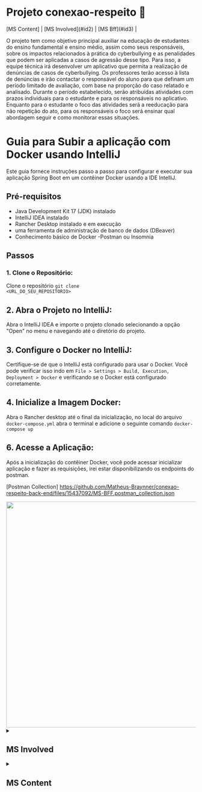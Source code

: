 <h1> Projeto conexao-respeito 🤝</h1>
[MS Content] |  [MS Involved](#id2)  |  [MS Bff](#id3)  |
<p>O projeto tem como objetivo principal auxiliar na educação de estudantes do ensino fundamental e ensino médio, assim como seus responsáveis, 
  sobre os impactos relacionados à prática do cyberbullying e as penalidades que podem ser aplicadas a casos de agressão desse tipo.
  Para isso, a equipe técnica irá desenvolver um aplicativo que permita a realização de denúncias de casos de cyberbullying. 
  Os professores terão acesso à lista de denúncias e irão contactar o responsável do aluno para que definam um período limitado de avaliação, com base na proporção do caso relatado e analisado.
  Durante o período estabelecido, serão atribuídas atividades com prazos individuais para o estudante e para os responsáveis no aplicativo. 
  Enquanto para o estudante o foco das atividades será a reeducação para não repetição do ato, para os responsáveis o foco será ensinar qual abordagem seguir e como monitorar essas situações.
</p>

# Guia para Subir a aplicação com Docker usando IntelliJ

Este guia fornece instruções passo a passo para configurar e executar sua aplicação Spring Boot em um contêiner Docker usando a IDE IntelliJ.

## Pré-requisitos

- Java Development Kit 17 (JDK) instalado
- IntelliJ IDEA instalado
- Rancher Desktop instalado e em execução
- uma ferramenta de administração de banco de dados (DBeaver)
- Conhecimento básico de Docker
  -Postman ou Insomnia

## Passos

### 1. Clone o Repositório:

Clone o repositório <code>git clone <URL_DO_SEU_REPOSITORIO></code>

## 2. Abra o Projeto no IntelliJ:

Abra o IntelliJ IDEA e importe o projeto clonado selecionando a opção "Open" no menu e navegando até o diretório do projeto.

## 3. Configure o Docker no IntelliJ:

Certifique-se de que o IntelliJ está configurado para usar o Docker. Você pode verificar isso indo em `File > Settings > Build, Execution, Deployment > Docker` e verificando se o Docker está configurado corretamente.

## 4. Inicialize a Imagem Docker:

Abra o Rancher desktop até o final da inicialização, no local do arquivo `docker-compose.yml` abra o terminal e adicione o seguinte comando <code>docker-compose up</code>

## 6. Acesse a Aplicação:

Após a inicialização do contêiner Docker, você pode acessar inicializar aplicação e fazer as requisições, irei estar disponibilizando os endpoints do postman.

[Postman Collection] https://github.com/Matheus-Braynner/conexao-respeito-back-end/files/15437092/MS-BFF.postman_collection.json

<div align="center">
  <img src="https://github.com/Matheus-Braynner/conexao-respeito-back-end/assets/68668725/06aedf0a-3195-48f4-ad34-c10a32a30854" width="600px"/>
</div>

<details>
  <summary><a id="id1"><h2><strong>MS Involved</strong></h2></summary>

<p> O MS involved tem a responsabilidade de armazenar e gerenciar os dados de alunos, professores e responsáveis. O MS involved possui os seguintes endpoints:</p>
<h1> Diagrama ER</h1>
<div align="center">
  <img src="https://github.com/Matheus-Braynner/shop_style_virtual_commerce/assets/68668725/a8d0478d-e1f9-4bb0-9903-167611f9b969.png" width="600px"/>
</div>

```
*INVOLVED CONTROLLER:*

- POST - /v1/involved/teacher
- POST - /v1/involved/student
- GET - /v1/involved/student/{studentRegister}
- POST - /v1/involved/responsible
- POST - /v1/involved/auth/login
- GET - /v1/involved/student/educational-institution

*COMPLAINT CONTROLLER:*
- POST - /v1/complaint/{involvedCpf}
- GET - /v1/complaint/{complaintId}
```

<p><strong>Campos da tabela complaint:</strong></p>

```
ID, EDUCATIONAL_INSTITUTION, NAME_AGGRESSOR, PLACE_VIOLATION_OCCURRED, COMPLAINT_REASON
```

<p><strong>Campos da tabela responsible:</strong></p>

```
ID, FULLNAME, BIRTH_DATE, NAME_TUTORED_STUDENT, STUDENT_REGISTRATION, CPF, POSTAL_CODE, ADDRESS, CITY, NEIGHBORHOOD, PHONE_NUMBER, EDUCATIONAL_INSTITUTION, EMAIL, PASSWORD
```

<p><strong>Campos da tabela student:</strong></p>

```
ID, FULLNAME, BIRTH_DATE, NAME_RESPONSIBLE, RESPONSIBLE_ID, REGISTRATION, CPF, POSTAL_CODE, ADDRESS, CITY, NEIGHBORHOOD, PHONE_NUMBER, EDUCATIONAL_INSTITUTION, EMAIL, PASSWORD
```

<p><strong>Campos da tabela teacher:</strong></p>

```
ID, FULLNAME, EMAIL, PASSWORD, POSTAL_CODE, ADDRESS, CITY, NEIGHBORHOOD, PHONE_NUMBER, EDUCATIONAL_INSTITUTION, REGISTRATION, CPF, BIRTH_DATE
```

<p><strong>Observação:</strong></p>

<li>O campo ID de todas as tabelas deve ser gerado por auto incremento.</li>
<h2>Exemplo de um payload para cadastrar estudante:</h2>

```

 {
    "fullname": "Matheus",
    "email": "email@outlook.com",
    "password": "123456",
    "postalCode": "postalCode",
    "address": "address",
    "city": "city",
    "neighborhood": "neighborhood",
    "phoneNumber": "phoneNumber",
    "educationalInstitution": "educationalIntitution",
    "registration": "registration12",
    "cpf": "88127437069",
    "birthDate": "2020-03-12",
    "nameResponsible": "nameResponsible"
}

```


<p><strong>Validações necessárias:</strong></p>
<li>Os campos <code>fullname</code> e <code>nameResponsible</code> precisam ter no mínimo 3 caracteres.</li>
<li>O campo <code>cpf</code> precisa seguir o seguinte padrão (xxx-xxx-xxx.xx).</li>
<li>O campo <code>email</code> precisa estar no formato de um email válido e não deve permitir emails duplicados.</li>
<li>O campo <code>password</code> precisa ter no mínimo 6 caracteres e tem que ser salvo criptografado no banco.</li>
<li>O campo <code>birthdate</code> precisa ser salvo no banco como o tipo date e tem que estar no formato ISO-8601, entretanto na hora de serializar o objeto e enviar no payload do response esse campo precisa estar no formato dd/mm/aaaa.</li>
<li>O campo <code>phoneNumber</code> deve aceitar somente valores numéricos.</li>

<p></p>
<h2>Exemplo de um payload para cadastrar professor:</h2>

```
{
"fullname": "Matheus",
"email": "email@outlook.com",
"password": "123456",
"postalCode": "postalCode",
"address": "address",
"city": "city",
"neighborhood": "neighborhood",
"phoneNumber": "phoneNumber",
"educationalInstitution": "educationalIntitution",
"registration": "registration12",
"cpf": "88127437069",
"birthDate": "2020-03-12"
}
```

<p><strong>Validações necessárias:</strong></p>
<li>Os campos <code>fullname</code> e <code>registration</code> precisam ter no mínimo 3 caracteres.</li>
<li>O campo <code>cpf</code> precisa seguir o seguinte padrão (xxx-xxx-xxx.xx).</li>
<li>O campo <code>email</code> precisa estar no formato de um email válido e não deve permitir emails duplicados.</li>
<li>O campo <code>password</code> precisa ter no mínimo 6 caracteres e tem que ser salvo criptografado no banco.</li>
<li>O campo <code>birthDate</code> precisa ser salvo no banco como o tipo date e tem que estar no formato ISO-8601, entretanto na hora de serializar o objeto e enviar no payload do response esse campo precisa estar no formato dd/mm/aaaa.</li>
<li>O campo <code>phoneNumber</code> deve aceitar somente valores numéricos.</li>

<p></p>
<h2>Exemplo de um payload para cadastrar responsável:</h2>

```
{
"fullname": "João da Silva",
"birthDate": "1990-05-15",
"nameTutoredStudent": "Maria da Silva",
"studentRegistration": "ST12345",
"cpf": "123.456.789-10",
"postalCode": "12345-678",
"address": "Rua Principal, 123",
"city": "Cidade",
"neighborhood": "Bairro",
"phoneNumber": "123456789",
"educationalInstitution": "Instituição de Ensino",
"email": "joao.silva@example.com",
"password": "senha123"
}
```

<p><strong>Validações necessárias:</strong></p>
<li>Os campos <code>fullname</code>, <code>nameTutoredStudent</code> e <code>educationalInstitution</code> precisam ter no mínimo 3 caracteres.</li>
<li>O campo <code>cpf</code> precisa seguir o seguinte padrão (xxx.xxx.xxx-xx).</li>
<li>O campo <code>email</code> precisa estar no formato de um email válido e não deve permitir emails duplicados.</li>
<li>O campo <code>password</code> precisa ter no mínimo 6 caracteres.</li>
<li>O campo <code>birthDate</code> precisa ser salvo no banco como o tipo date e tem que estar no formato ISO-8601, entretanto na hora de serializar o objeto e enviar no payload do response esse campo precisa estar no formato dd/mm/aaaa.</li>
<li>O campo <code>phoneNumber</code> deve aceitar somente valores numéricos.</li>

<p></p>
<h2>Exemplo de um payload para cadastrar uma denuncia:</h2>

```
{
"educationalInstitution": "Nome da Instituição",
"nameAggressor": "Fulano de Tal",
"placeViolationOccurred": "Local da Violência",
"complaintReason": "Motivo da Denúncia"
}
```

</details>

<details>
  <summary><a id="id2"><h2><strong>MS Content</strong></h2></summary>

<p> O MS Content tem a responsabilidade de armazenar e gerenciar os dados de atividades e conteúdos. O MS Content possui os seguintes endpoints:</p>

```
*ACTIVITIES CONTROLLER:*

- POST - /v1/activities/upload
- GET - /v1/activities/{idActivity}
- POST - /v1/activities/send-activity

*MATERIALS CONTROLLER:*

- POST - /v1/materials/upload
- GET - /v1/materials/{idMaterials}
```
<p><strong>Campos da tabela activity:</strong></p>

```
ID, FILE_NAME, DATA
```

<p><strong>Campos da tabela materials:</strong></p>

```
ID, FILE_NAME, DATA
```
<h2>Exemplo de um payload para cadastrar uma um arquivo de atividades e materiais:</h2>

```
Content-Type: multipart/form-data
```

